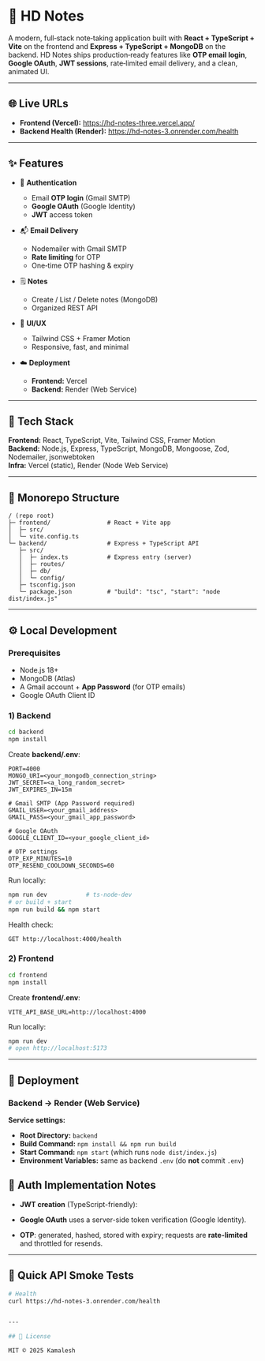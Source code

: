 # 📝 HD Notes

A modern, full‑stack note‑taking application built with **React + TypeScript + Vite** on the frontend and **Express + TypeScript + MongoDB** on the backend. HD Notes ships production‑ready features like **OTP email login**, **Google OAuth**, **JWT sessions**, rate‑limited email delivery, and a clean, animated UI.

---

## 🌐 Live URLs

- **Frontend (Vercel):** https://hd-notes-three.vercel.app/
- **Backend Health (Render):** https://hd-notes-3.onrender.com/health

---

## ✨ Features

- 🔐 **Authentication**

  - Email **OTP login** (Gmail SMTP)
  - **Google OAuth** (Google Identity)
  - **JWT** access token

- 📬 **Email Delivery**

  - Nodemailer with Gmail SMTP
  - **Rate limiting** for OTP
  - One‑time OTP hashing & expiry

- 🗒️ **Notes**

  - Create / List / Delete notes (MongoDB)
  - Organized REST API

- 🎨 **UI/UX**

  - Tailwind CSS + Framer Motion
  - Responsive, fast, and minimal

- ☁️ **Deployment**
  - **Frontend:** Vercel
  - **Backend:** Render (Web Service)

---

## 🧱 Tech Stack

**Frontend:** React, TypeScript, Vite, Tailwind CSS, Framer Motion  
**Backend:** Node.js, Express, TypeScript, MongoDB, Mongoose, Zod, Nodemailer, jsonwebtoken  
**Infra:** Vercel (static), Render (Node Web Service)

---

## 📂 Monorepo Structure

```
/ (repo root)
├─ frontend/                # React + Vite app
│  ├─ src/
│  └─ vite.config.ts
└─ backend/                 # Express + TypeScript API
   ├─ src/
   │  ├─ index.ts           # Express entry (server)
   │  ├─ routes/
   │  ├─ db/
   │  └─ config/
   ├─ tsconfig.json
   └─ package.json          # "build": "tsc", "start": "node dist/index.js"
```

---

## ⚙️ Local Development

### Prerequisites

- Node.js 18+
- MongoDB (Atlas)
- A Gmail account + **App Password** (for OTP emails)
- Google OAuth Client ID

### 1) Backend

```bash
cd backend
npm install
```

Create **backend/.env**:

```env
PORT=4000
MONGO_URI=<your_mongodb_connection_string>
JWT_SECRET=<a_long_random_secret>
JWT_EXPIRES_IN=15m

# Gmail SMTP (App Password required)
GMAIL_USER=<your_gmail_address>
GMAIL_PASS=<your_gmail_app_password>

# Google OAuth
GOOGLE_CLIENT_ID=<your_google_client_id>

# OTP settings
OTP_EXP_MINUTES=10
OTP_RESEND_COOLDOWN_SECONDS=60
```

Run locally:

```bash
npm run dev           # ts-node-dev
# or build + start
npm run build && npm start
```

Health check:

```
GET http://localhost:4000/health
```

### 2) Frontend

```bash
cd frontend
npm install
```

Create **frontend/.env**:

```env
VITE_API_BASE_URL=http://localhost:4000
```

Run locally:

```bash
npm run dev
# open http://localhost:5173
```

---

## 🚀 Deployment

### Backend → Render (Web Service)

**Service settings:**

- **Root Directory:** `backend`
- **Build Command:** `npm install && npm run build`
- **Start Command:** `npm start` (which runs `node dist/index.js`)
- **Environment Variables:** same as backend `.env` (do **not** commit `.env`)

## 🔑 Auth Implementation Notes

- **JWT creation** (TypeScript-friendly):

- **Google OAuth** uses a server-side token verification (Google Identity).

- **OTP**: generated, hashed, stored with expiry; requests are **rate-limited** and throttled for resends.

---

## 🧪 Quick API Smoke Tests

```bash
# Health
curl https://hd-notes-3.onrender.com/health


---

## 📜 License

MIT © 2025 Kamalesh
```
